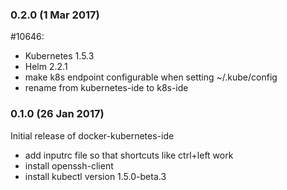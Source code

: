 ### 0.2.0 (1 Mar 2017)

\#10646:
* Kubernetes 1.5.3
* Helm 2.2.1
* make k8s endpoint configurable when setting ~/.kube/config
* rename from kubernetes-ide to k8s-ide

### 0.1.0 (26 Jan 2017)

Initial release of docker-kubernetes-ide
* add inputrc file so that shortcuts like ctrl+left work
* install openssh-client
* install kubectl version 1.5.0-beta.3
